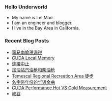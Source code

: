 ### Hello Underworld

- My name is Lei Mao.
- I am an engineer and blogger.
- I live in the Bay Area in California.


### Recent Blog Posts

<!-- BLOG-POST-LIST:START -->
- [司马南偷税漏税](https://leimao.github.io/essay/%E5%8F%B8%E9%A9%AC%E5%8D%97%E5%81%B7%E7%A8%8E%E6%BC%8F%E7%A8%8E/)
- [CUDA Local Memory](https://leimao.github.io/blog/CUDA-Local-Memory/)
- [连接中止](https://leimao.github.io/essay/%E8%BF%9E%E6%8E%A5%E4%B8%AD%E6%AD%A2-Canceled-2023/)
- [加油站汽油枪和柴油枪](https://leimao.github.io/essay/%E5%8A%A0%E6%B2%B9%E7%AB%99%E6%B1%BD%E6%B2%B9%E6%9E%AA%E5%92%8C%E6%9F%B4%E6%B2%B9%E6%9E%AA/)
- [Temescal Regional Recreation Area 徒步](https://leimao.github.io/life/Temescal-Regional-Recreation-Area/)
- [名字带年份的华语金曲](https://leimao.github.io/essay/%E5%90%8D%E5%AD%97%E5%B8%A6%E5%B9%B4%E4%BB%BD%E7%9A%84%E5%8D%8E%E8%AF%AD%E9%87%91%E6%9B%B2/)
- [CUDA Performance Hot VS Cold Measurement](https://leimao.github.io/blog/CUDA-Performance-Hot-Cold-Measurement/)
- [峡谷](https://leimao.github.io/essay/The-Gorge-2025/)
<!-- BLOG-POST-LIST:END -->
